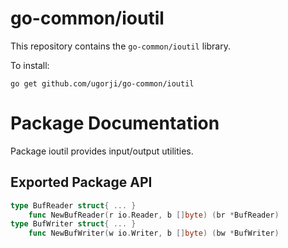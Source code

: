 # go-common/ioutil

This repository contains the `go-common/ioutil` library.

To install:

```
go get github.com/ugorji/go-common/ioutil
```

# Package Documentation


Package ioutil provides input/output utilities.

## Exported Package API

```go
type BufReader struct{ ... }
    func NewBufReader(r io.Reader, b []byte) (br *BufReader)
type BufWriter struct{ ... }
    func NewBufWriter(w io.Writer, b []byte) (bw *BufWriter)
```

